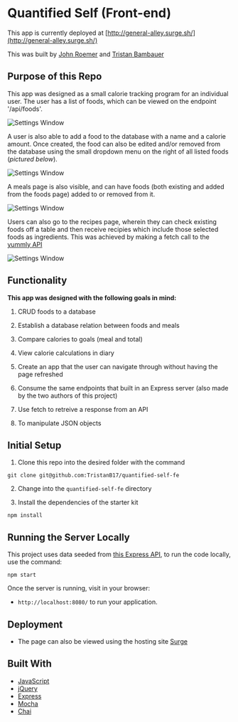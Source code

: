 # Quantified Self (Front-end)

This app is currently deployed at [http://general-alley.surge.sh/](http://general-alley.surge.sh/)

This was built by [John Roemer](https://github.com/jtrtj) and [Tristan Bambauer](https://github.com/TristanB17)

## Purpose of this Repo

This app was designed as a small calorie tracking program for an individual user. The user has a list of foods, which can be viewed on the endpoint '/api/foods'. 

![Settings Window](https://i.imgur.com/fEvs9aI.png)

A user is also able to add a food to the database with a name and a calorie amount. Once created, the food can also be edited and/or removed from the database using the small dropdown menu on the right of all listed foods (_pictured below_). 

![Settings Window](https://i.imgur.com/WFS2jFz.png)

A meals page is also visible, and can have foods (both existing and added from the foods page) added to or removed from it.

![Settings Window](https://i.imgur.com/DTKitrt.png)

Users can also go to the recipes page, wherein they can check existing foods off a table and then receive recipies which include those selected foods as ingredients. This was achieved by making a fetch call to the [yummly API](https://developer.yummly.com/)

![Settings Window](https://i.imgur.com/ESwQsHp.png)

## Functionality

**This app was designed with the following goals in mind:**

1. CRUD foods to a database

2. Establish a database relation between foods and meals

3. Compare calories to goals (meal and total)

4. View calorie calculations in diary

5. Create an app that the user can navigate through without having the page refreshed 

6. Consume the same endpoints that built in an Express server (also made by the two authors of this project)

7. Use fetch to retreive a response from an API

8. To manipulate JSON objects

## Initial Setup

1. Clone this repo into the desired folder with the command

  ```shell
  git clone git@github.com:TristanB17/quantified-self-fe
  ```
2. Change into the `quantified-self-fe` directory

3. Install the dependencies of the starter kit

  ```shell
  npm install
  ```
  
## Running the Server Locally

This project uses data seeded from [this Express API](https://github.com/jtrtj/qs-api-express), to run the code locally, use the command:

```shell
npm start
```

Once the server is running, visit in your browser:

* `http://localhost:8080/` to run your application.

## Deployment

* The page can also be viewed using the hosting site [Surge](https://surge.sh/)

## Built With

* [JavaScript](https://www.javascript.com/)
* [jQuery](https://jquery.com/)
* [Express](https://expressjs.com/)
* [Mocha](https://mochajs.org/)
* [Chai](https://chaijs.com/)

